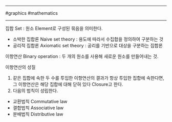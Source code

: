 
---

#graphics #mathematics 

---

집합 Set : 원소 Element로 구성된 묶음을 의미한다.

- 소박한 집합론 Naive set theory : 용도에 따라서 수집합을 정의하여 구분하는 것
- 공리적 집합론 Axiomatic set theory : 공리를 기반으로 대상을 구분하는 집합론

이항연산 Binary operation : 두 개의 원소를 사용해 새로운 원소를 만들어내는 것.

이항연산의 성질

1. 같은 집합에 속한 두 수를 투입한 이항연산의 결과가 항상 투입한 집합에 속한다면, 그 이항연산은 해당 집합에 대해 닫혀 있다 Closure고 한다.
2. 다음의 법칙이 성립한다.
- 교환법칙 Commutative law
- 결합법칙 Associative law
- 분배법칙 Distributive law
